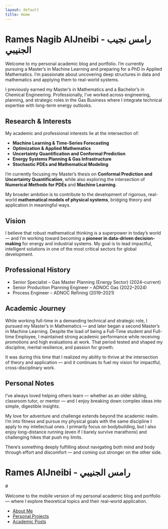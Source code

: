 ```yaml
---
layout: default
title: Home
---
```


<!-- ✅ DESKTOP: default content — do NOT wrap -->

# Rames Nagib AlJneibi - رامس نجيب الجنيبي

Welcome to my personal academic blog and portfolio. I’m currently pursuing a Master’s in Machine Learning and preparing for a PhD in Applied Mathematics. I’m passionate about uncovering deep structures in data and mathematics and applying them to real-world systems. 

I previously earned my Master’s in Mathematics and a Bachelor’s in Chemical Engineering. Professionally, I’ve worked across engineering, planning, and strategic roles in the Gas Business where I integrate technical expertise with long-term energy outlooks.

## Research & Interests

My academic and professional interests lie at the intersection of:

- **Machine Learning & Time-Series Forecasting**  
- **Optimization & Applied Mathematics**  
- **Uncertainty Quantification and Conformal Prediction**  
- **Energy Systems Planning & Gas Infrastructure**  
- **Stochastic PDEs and Mathematical Modeling**

I’m currently focusing my Master’s thesis on **Conformal Prediction and Uncertainty Quantification**, while also exploring the intersection of **Numerical Methods for PDEs** and **Machine Learning**.  

My broader ambition is to contribute to the development of rigorous, real-world **mathematical models of physical systems**, bridging theory and application in meaningful ways.

## Vision

I believe that robust mathematical thinking is a superpower in today’s world — and I’m working toward becoming a **pioneer in data-driven decision-making** for energy and industrial systems. My goal is to lead impactful, intelligent solutions in one of the most critical sectors for global development.

## Professional History

- Senior Specialist – Gas Master Planning (Energy Sector) (2024–current)
- Senior Production Planning Engineer – ADNOC Gas (2022–2024)
- Process Engineer – ADNOC Refining (2019–2021)

## Academic Journey

While working full-time in a demanding technical and strategic role, I pursued my Master’s in Mathematics — and later began a second Master’s in Machine Learning. Despite the load of being a Full-Time student and Full-time Employee, I maintained strong academic performance while receiving promotions and high evaluations at work. That period tested and shaped my discipline, mental resilience, and passion for growth.

It was during this time that I realized my ability to thrive at the intersection of theory and application — and it continues to fuel my vision for impactful, cross-disciplinary work.

## Personal Notes

I’ve always loved helping others learn — whether as an older sibling, classroom tutor, or mentor — and I enjoy breaking down complex ideas into simple, digestible insights.

My love for adventure and challenge extends beyond the academic realm. I’m into fitness and pursue my physical goals with the same discipline I apply to my intellectual ones. I primarily focus on bodybuilding, but I also enjoy long-distance running (even if I barely survive marathons) and challenging hikes that push my limits.

There’s something deeply fulfilling about navigating both mind and body through effort and discomfort — and coming out stronger on the other side.



<!-- ✅ MOBILE ONLY: hidden on desktop -->
<div class="homepage-mobile-only">
  <h1>Rames AlJneibi - رامس الجنيبي</h1>
#

Welcome to the mobile version of my personal academic blog and portfolio — where I explore theoretical topics and their real-world application.

  <ul>
    <li><a href="/2025/04/08/aboutme.html">About Me</a></li>
    <li><a href="/personal">Personal Projects</a></li>
    <li><a href="/academic">Academic Posts</a></li>
  </ul>
</div>
